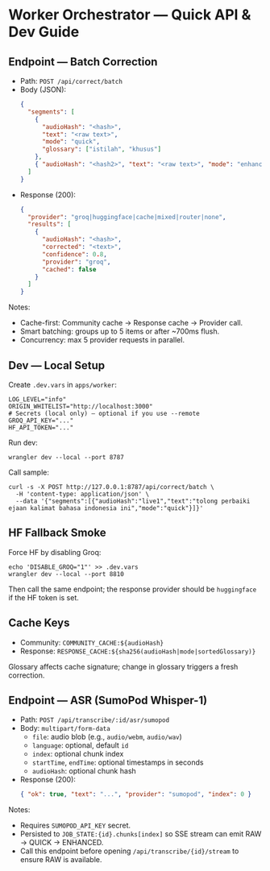 # Worker Orchestrator — Quick API & Dev Guide

## Endpoint — Batch Correction

- Path: `POST /api/correct/batch`
- Body (JSON):
  ```json
  {
    "segments": [
      {
        "audioHash": "<hash>",
        "text": "<raw text>",
        "mode": "quick",
        "glossary": ["istilah", "khusus"]
      },
      { "audioHash": "<hash2>", "text": "<raw text>", "mode": "enhanced" }
    ]
  }
  ```
- Response (200):
  ```json
  {
    "provider": "groq|huggingface|cache|mixed|router|none",
    "results": [
      {
        "audioHash": "<hash>",
        "corrected": "<text>",
        "confidence": 0.8,
        "provider": "groq",
        "cached": false
      }
    ]
  }
  ```

Notes:

- Cache-first: Community cache → Response cache → Provider call.
- Smart batching: groups up to 5 items or after ~700ms flush.
- Concurrency: max 5 provider requests in parallel.

## Dev — Local Setup

Create `.dev.vars` in `apps/worker`:

```
LOG_LEVEL="info"
ORIGIN_WHITELIST="http://localhost:3000"
# Secrets (local only) — optional if you use --remote
GROQ_API_KEY="..."
HF_API_TOKEN="..."
```

Run dev:

```
wrangler dev --local --port 8787
```

Call sample:

```
curl -s -X POST http://127.0.0.1:8787/api/correct/batch \
  -H 'content-type: application/json' \
  --data '{"segments":[{"audioHash":"live1","text":"tolong perbaiki ejaan kalimat bahasa indonesia ini","mode":"quick"}]}'
```

## HF Fallback Smoke

Force HF by disabling Groq:

```
echo 'DISABLE_GROQ="1"' >> .dev.vars
wrangler dev --local --port 8810
```

Then call the same endpoint; the response provider should be `huggingface` if the HF token is set.

## Cache Keys

- Community: `COMMUNITY_CACHE:${audioHash}`
- Response: `RESPONSE_CACHE:${sha256(audioHash|mode|sortedGlossary)}`

Glossary affects cache signature; change in glossary triggers a fresh correction.

## Endpoint — ASR (SumoPod Whisper-1)

- Path: `POST /api/transcribe/:id/asr/sumopod`
- Body: `multipart/form-data`
  - `file`: audio blob (e.g., `audio/webm`, `audio/wav`)
  - `language`: optional, default `id`
  - `index`: optional chunk index
  - `startTime`, `endTime`: optional timestamps in seconds
  - `audioHash`: optional chunk hash
- Response (200):
  ```json
  { "ok": true, "text": "...", "provider": "sumopod", "index": 0 }
  ```

Notes:

- Requires `SUMOPOD_API_KEY` secret.
- Persisted to `JOB_STATE:{id}.chunks[index]` so SSE stream can emit RAW → QUICK → ENHANCED.
- Call this endpoint before opening `/api/transcribe/{id}/stream` to ensure RAW is available.
